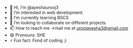 - 👋 Hi, I’m @ayeshaurooj3
- 👀 I’m interested in web development.
- 🌱 I’m currently learning BSCS
- 💞️ I’m looking to collaborate on different projects.
- 📫 How to reach me ->mail me at uroojayesha3@gmail.com
- 😄 Pronouns: SHE
- ⚡ Fun fact: Fond of coding  ;) 

<!---
ayeshaurooj3/ayeshaurooj3 is a ✨ special ✨ repository because its `README.md` (this file) appears on your GitHub profile.
You can click the Preview link to take a look at your changes.
--->
